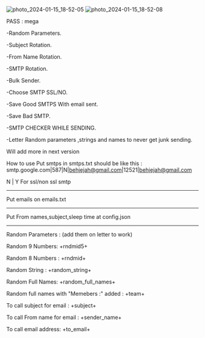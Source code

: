 ![photo_2024-01-15_18-52-05](https://github.com/megaxvrw/MEGA-SENDER-V1/assets/170476307/f63b6ea7-2409-4ad5-8188-116c1844ebc3)
![photo_2024-01-15_18-52-08](https://github.com/megaxvrw/MEGA-SENDER-V1/assets/170476307/974c4471-54d4-4742-aeaf-f0f48fadcda9)



PASS : mega



-Random Parameters.

-Subject Rotation.

-From Name Rotation.

-SMTP Rotation.

-Bulk Sender.

-Choose SMTP SSL/NO.

-Save Good SMTPS With email sent.

-Save Bad SMTP.

-SMTP CHECKER WHILE SENDING.

-Letter Random parameters ,strings and names to never get junk sending.


Will add more in next version

How to use
Put smtps in smtps.txt should be like this :
smtp.google.com|587|N|behjejah@gmail.com|12521|behjejah@gmail.com

N | Y For ssl/non ssl smtp
____
Put emails on emails.txt
____
Put From names,subject,sleep time at config.json
____
Random Parameters : (add them on letter to work)

Random 9 Numbers: +rndmid5+

Random 8 Numbers : +rndmid+

Random String : +random_string+

Random Full Names: +random_full_names+

Random full names with "Memebers :" added : +team+

To call subject for email : +subject+

To call From name for email : +sender_name+

To call email address: +to_email+
